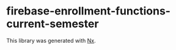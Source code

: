 # firebase-enrollment-functions-current-semester

This library was generated with [Nx](https://nx.dev).
